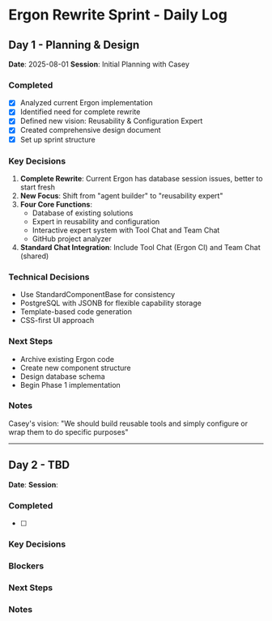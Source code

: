 # Ergon Rewrite Sprint - Daily Log

## Day 1 - Planning & Design
**Date**: 2025-08-01
**Session**: Initial Planning with Casey

### Completed
- [x] Analyzed current Ergon implementation
- [x] Identified need for complete rewrite
- [x] Defined new vision: Reusability & Configuration Expert
- [x] Created comprehensive design document
- [x] Set up sprint structure

### Key Decisions
1. **Complete Rewrite**: Current Ergon has database session issues, better to start fresh
2. **New Focus**: Shift from "agent builder" to "reusability expert"
3. **Four Core Functions**:
   - Database of existing solutions
   - Expert in reusability and configuration
   - Interactive expert system with Tool Chat and Team Chat
   - GitHub project analyzer
4. **Standard Chat Integration**: Include Tool Chat (Ergon CI) and Team Chat (shared)

### Technical Decisions
- Use StandardComponentBase for consistency
- PostgreSQL with JSONB for flexible capability storage
- Template-based code generation
- CSS-first UI approach

### Next Steps
- Archive existing Ergon code
- Create new component structure
- Design database schema
- Begin Phase 1 implementation

### Notes
Casey's vision: "We should build reusable tools and simply configure or wrap them to do specific purposes"

---

## Day 2 - TBD
**Date**: 
**Session**: 

### Completed
- [ ] 

### Key Decisions

### Blockers

### Next Steps

### Notes